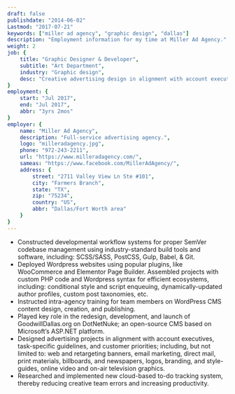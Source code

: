 ```yaml
---
draft: false
publishdate: "2014-06-02"
Lastmod: "2017-07-21"
keywords: ["miller ad agency", "graphic design", "dallas"]
description: "Employment information for my time at Miller Ad Agency."
weight: 2
job: {
    title: "Graphic Designer & Developer",
    subtitle: "Art Department",
    industry: "Graphic design",
    desc: "Creative advertising design in alignment with account executives, task-specific guidelines, and customer priorities."
}
employment: {
    start: "Jul 2017",
    end: "Jul 2017",
    abbr: "3yrs 2mos"
}
employer: {
    name: "Miller Ad Agency",
    description: "Full-service advertising agency.",
    logo: "milleradagency.jpg",
    phone: "972-243-2211",
    url: "https://www.milleradagency.com/",
    sameas: "https://www.facebook.com/MillerAdAgency/",
    address: {
        street: "2711 Valley View Ln Ste #101",
        city: "Farmers Branch",
        state: "TX",
        zip: "75234",
        country: "US",
        abbr: "Dallas/Fort Worth area"
    }
}
---
```


- Constructed developmental workflow systems for proper SemVer codebase management using industry-standard build tools and software, including: SCSS/SASS, PostCSS, Gulp, Babel, & Git.
- Deployed Wordpress websites using popular plugins, like WooCommerce and Elementor Page Builder. Assembled projects with custom PHP code and Wordpress syntax for efficient ecosystems, including: conditional style and script enqueuing, dynamically-updated author profiles, custom post taxonomies, etc.
- Instructed intra-agency training for team members on WordPress CMS content design, creation, and publishing.
- Played key role in the redesign, development, and launch of GoodwillDallas.org on DotNetNuke; an open-source CMS based on Microsoft’s ASP.NET platform.
- Designed advertising projects in alignment with account executives, task-specific guidelines, and customer priorities; including, but not limited to: web and retargeting banners, email marketing, direct mail, print materials, billboards, and newspapers, logos, branding, and style-guides, online video and on-air television graphics.
- Researched and implemented new cloud-based to-do tracking system, thereby reducing creative team errors and increasing productivity.
